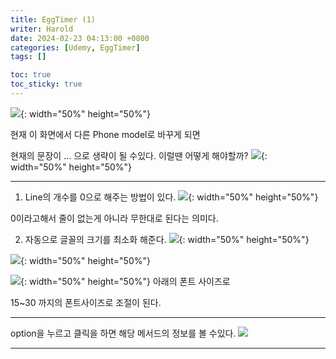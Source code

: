 ```yaml
---
title: EggTimer (1)
writer: Harold
date: 2024-02-23 04:13:00 +0800
categories: [Udemy, EggTimer]
tags: []

toc: true
toc_sticky: true
---
```

![](https://velog.velcdn.com/images/haroldfromk/post/bf94a318-0937-43b9-9c1e-d5975d9c9ca9/image.png){: width="50%" height="50%"}

현재 이 화면에서 다른 Phone model로 바꾸게 되면

현재의 문장이 ... 으로 생략이 될 수있다.
이럴땐 어떻게 해야할까?
![](https://velog.velcdn.com/images/haroldfromk/post/cde79f67-c1d0-4dc5-a731-90148621c5d6/image.png){: width="50%" height="50%"}

---
1. Line의 개수를 0으로 해주는 방법이 있다.
![](https://velog.velcdn.com/images/haroldfromk/post/8b0dc96c-1807-4966-93e1-26e785752e5f/image.png){: width="50%" height="50%"}

0이라고해서 줄이 없는게 아니라 무한대로 된다는 의미다.

2. 자동으로 글꼴의 크기를 최소화 해준다.
![](https://velog.velcdn.com/images/haroldfromk/post/11c5b693-a967-456b-9da9-a76853a17c20/image.png){: width="50%" height="50%"}

![](https://velog.velcdn.com/images/haroldfromk/post/3c8e19dd-39b7-48a3-a2a8-dee274e5c290/image.png){: width="50%" height="50%"}

![](https://velog.velcdn.com/images/haroldfromk/post/c6ea4654-f1b6-48ab-a210-1e02319d85ea/image.png){: width="50%" height="50%"}
아래의 폰트 사이즈로 

15~30 까지의 폰트사이즈로 조절이 된다.

---
option을 누르고 클릭을 하면 해당 메서드의 정보를 볼 수있다.
![](https://velog.velcdn.com/images/haroldfromk/post/cd7f234a-0f02-41ae-8a61-d221b7b5309f/image.gif)

---